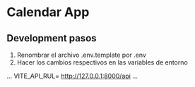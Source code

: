 # Calendar App

## Development pasos

1. Renombrar el archivo .env.template por .env
2. Hacer los cambios respectivos en las variables de entorno

...
VITE_API_RUL= http://127.0.0.1:8000/api
...